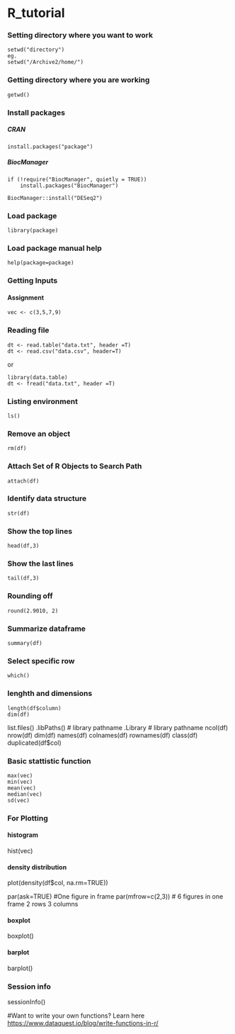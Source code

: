 #  R_tutorial

### Setting directory where you want to work
```
setwd("directory")
eg.
setwd("/Archive2/home/")
```
### Getting directory where you are working
```
getwd()
```

### Install packages
##### CRAN
```
install.packages("package")
```

##### BiocManager
```
if (!require("BiocManager", quietly = TRUE))
    install.packages("BiocManager")

BiocManager::install("DESeq2")
```

### Load package
```
library(package)
```

### Load package manual help
```
help(package=package)
```

### Getting Inputs
#### Assignment
```
vec <- c(3,5,7,9)
```

### Reading file
```
dt <- read.table("data.txt", header =T) 
dt <- read.csv("data.csv", header=T)
```

or

```
library(data.table)
dt <- fread("data.txt", header =T)
```

### Listing environment
```
ls()
```

### Remove an object
```
rm(df)
```

### Attach Set of R Objects to Search Path
```
attach(df)
```

### Identify data structure
```
str(df)
```
### Show the top lines
```
head(df,3) 
```

### Show the last lines
```
tail(df,3) 
```

### Rounding off
```
round(2.9010, 2)
```

### Summarize dataframe
```
summary(df)
```

### Select specific row
```
which()
```

### lenghth and dimensions 
```
length(df$column)
dim(df)
```

list.files()
.libPaths()		# library pathname
.Library	# library pathname
ncol(df)
nrow(df)
dim(df)
names(df)
colnames(df)
rownames(df)
class(df)
duplicated(df$col)

### Basic stattistic function
```
max(vec)
min(vec)
mean(vec)
median(vec)
sd(vec)
```
### For Plotting
#### histogram
hist(vec) 
#### density distribution
plot(density(df$col, na.rm=TRUE))				

par(ask=TRUE) #One figure in frame
par(mfrow=c(2,3)) # 6 figures in one frame 2 rows 3 columns

#### boxplot
boxplot()

#### barplot
barplot()

### Session info

sessionInfo()

#Want to write your own functions? Learn here
https://www.dataquest.io/blog/write-functions-in-r/

